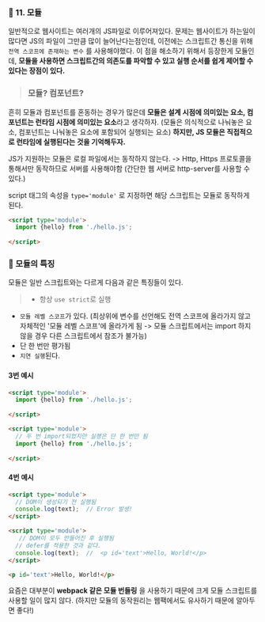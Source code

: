 ### 📌 11. 모듈

일반적으로 웹사이트는 여러개의 JS파일로 이루어져있다. 문제는 웹사이트가 하는일이 많다면 JS의 파일이 그만큼 많이 늘어난다는점인데, 이전에는 스크립트간 통신을 위해 `전역 스코프에 존재하는 변수` 를 사용해야했다. 이 점을 해소하기 위해서 등장한게 모듈인데, **모듈을 사용하면 스크립트간의 의존도를 파악할 수 있고 실행 순서를 쉽게 제어할 수 있다는 장점이 있다.**

> ### **모듈? 컴포넌트?**
흔히 모듈과 컴포넌트를 혼동하는 경우가 많은데 **모듈은 설계 시점에 의미있는 요소, 컴포넌트는 런타임 시점에 의미있는 요소**라고 생각하자. (모듈은 의식적으로 나눠놓은 요소, 컴포넌트는 나눠놓은 요소에 포함되어 실행되는 요소) **하지만, JS 모듈은 직접적으로 런타임에 실행된다는 것을 기억해두자.**

JS가 지원하는 모듈은 로컬 파일에서는 동작하지 않는다. -> Http, Https 프로토콜을 통해서만 동작하므로 서버를 사용해야함 (간단한 웹 서버로 http-server를 사용할 수 있다.)

script 태그의 속성을 `type='module'` 로 지정하면 해당 스크립트는 모듈로 동작하게 된다.

```html
<script type='module'>
  import {hello} from './hello.js';
  
</script>
```

### 📌 모듈의 특징

모듈은 일반 스크립트와는 다르게 다음과 같은 특징들이 있다.

> - 항상 `use strict`로 실행
- `모듈 레벨 스코프`가 있다. (최상위에 변수를 선언해도 전역 스코프에 올라가지 않고 자체적인 '모듈 레벨 스코프'에 올라가게 됨 -> 모듈 스크립트에서는 import 하지 않을 경우 다른 스크립트에서 참조가 불가능)
- 단 한 번만 평가됨
- `지연 실행`된다.

#### 3번 예시

```html
<script type='module'>
  import {hello} from './hello.js';
  
</script>

<script type='module'>
  // 두 번 import되었지만 실행은 단 한 번만 됨
  import {hello} from './hello.js';
  
</script>
```

#### 4번 예시

```html
<script type='module'>
  // DOM이 생성되기 전 실행됨
  console.log(text);  // Error 발생!
</script>

<script type='module'>
   // DOM이 모두 만들어진 후 실행됨
  // defer를 적용한 것과 같다.
  console.log(text);  //  <p id='text'>Hello, World!</p>
</script>

<p id='text'>Hello, World!</p>
```

요즘은 대부분이 **webpack 같은 모듈 번들링** 을 사용하기 때문에 크게 모듈 스크립트를 사용할 일이 많지 않다. (하지만 모듈의 동작원리는 웹팩에서도 유사하기 때문에 알아두면 좋다!)
